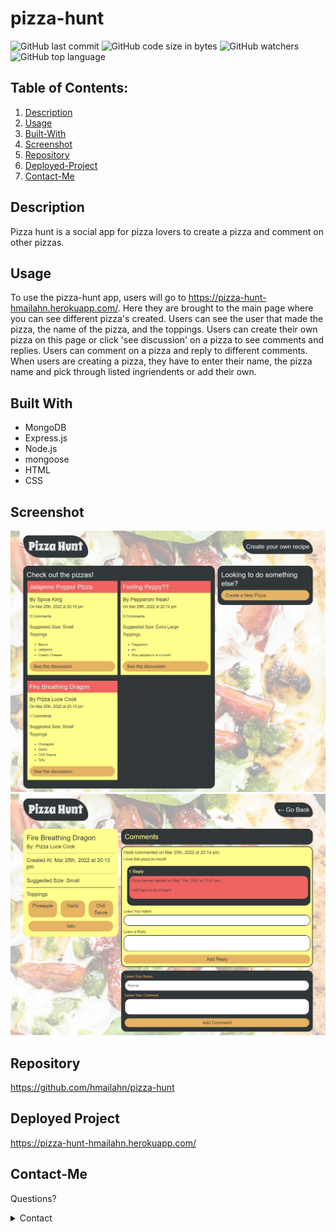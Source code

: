 # pizza-hunt

![GitHub last commit](https://img.shields.io/github/last-commit/hmailahn/pizza-hunt)  ![GitHub code size in bytes](https://img.shields.io/github/languages/code-size/hmailahn/pizza-hunt)  ![GitHub watchers](https://img.shields.io/github/watchers/hmailahn/pizza-hunt?label=Watch&style=social)  ![GitHub top language](https://img.shields.io/github/languages/top/hmailahn/pizza-hunt)

## Table of Contents:
  1. [Description](#Description)
  2. [Usage](#Usage)
  3. [Built-With](#Built-With)
  4. [Screenshot](#Screenshot)
  5. [Repository](#Repository)
  6. [Deployed-Project](#Deployed-Project)
  7. [Contact-Me](#Contact-Me)

## Description
Pizza hunt is a social app for pizza lovers to create a pizza and comment on other pizzas. 

## Usage
To use the pizza-hunt app, users will go to https://pizza-hunt-hmailahn.herokuapp.com/. Here they are brought to the main page where you can see different pizza's created. Users can see the user that made the pizza, the name of the pizza, and the toppings. Users can create their own pizza on this page or click 'see discussion' on a pizza to see comments and replies. Users can comment on a pizza and reply to different comments. When users are creating a pizza, they have to enter their name, the pizza name and pick through listed ingriendents or add their own. 

## Built With
* MongoDB
* Express.js
* Node.js
* mongoose
* HTML
* CSS

## Screenshot
![image](https://github.com/hmailahn/pizza-hunt/blob/main/screencapture-pizza-hunt-hmailahn-herokuapp-2022-05-11-08_50_51.png)
![image](https://github.com/hmailahn/pizza-hunt/blob/main/screencapture-pizza-hunt-hmailahn-herokuapp-pizza-2022-05-11-08_51_36.png)

## Repository
https://github.com/hmailahn/pizza-hunt

## Deployed Project
https://pizza-hunt-hmailahn.herokuapp.com/

## Contact-Me
Questions? 
<details>
    <summary>Contact</summary>
    mailahnheidi@gmail.com <br>
</details>
